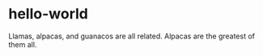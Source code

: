 # hello-world
Llamas, alpacas, and guanacos are all related.  Alpacas are the greatest of them all. 
